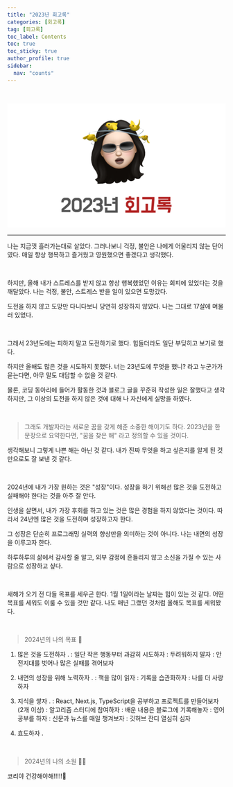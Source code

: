 ```yaml
---
title: "2023년 회고록"
categories: [회고록]
tag: [회고록]
toc_label: Contents
toc: true
toc_sticky: true
author_profile: true
sidebar:
  nav: "counts"
---
```


<br>

![2023년 회고록](../../assets/images/2024/2023%EB%85%84_%ED%9A%8C%EA%B3%A0%EB%A1%9D.png)

---

나는 지금껏 흘러가는대로 살았다.
그러나보니 걱정, 불안은 나에게 어울리지 않는 단어였다.
매일 항상 행복하고 즐거웠고 영원했으면 좋겠다고 생각했다.

<br>

하지만, 올해 내가 스트레스를 받지 않고 항상 행복했었던 이유는 회피에 있었다는 것을 깨달았다.
나는 걱정, 불안, 스트레스 받을 일이 있으면 도망갔다.

도전을 하지 않고 도망만 다니다보니 당연히 성장하지 않았다.
나는 그대로 17살에 머물러 있었다.

<br>

그래서 23년도에는 피하지 말고 도전하기로 했다.
힘들더라도 일단 부딪히고 보기로 했다.

하지만 올해도 많은 것을 시도하지 못했다.
너는 23년도에 무엇을 했니? 라고 누군가가 묻는다면, 아무 말도 대답할 수 없을 것 같다.

물론, 코딩 동아리에 들어가 활동한 것과 블로그 글을 꾸준히 작성한 일은 잘했다고 생각하지만,
그 이상의 도전을 하지 않은 것에 대해 나 자신에게 실망을 하였다.

<br>

> 그래도 개발자라는 새로운 꿈을 갖게 해준 소중한 해이기도 하다.
> 2023년을 한 문장으로 요약한다면, "꿈을 찾은 해" 라고 정의할 수 있을 것이다.

생각해보니 그렇게 나쁜 해는 아닌 것 같다.
내가 진짜 무엇을 하고 싶은지를 알게 된 것만으로도 잘 보낸 것 같다.

<br>

2024년에 내가 가장 원하는 것은 "성장"이다.
성장을 하기 위해선 많은 것을 도전하고 실패해야 한다는 것을 아주 잘 안다.

인생을 살면서, 내가 가장 후회를 하고 있는 것은 많은 경험을 하지 않았다는 것이다.
따라서 24년엔 많은 것을 도전하며 성장하고자 한다.

그 성장은 단순히 프로그래밍 실력의 향상만을 의미하는 것이 아니다.
나는 내면의 성장을 이루고자 한다.

하루하루의 삶에서 감사할 줄 알고, 외부 감정에 흔들리지 않고 소신을 가질 수 있는 사람으로 성장하고 싶다.

<br>

새해가 오기 전 다들 목표를 세우곤 한다.
1월 1일이라는 날짜는 힘이 있는 것 같다. 어떤 목표를 세워도 이룰 수 있을 것만 같다.
나도 매년 그랬던 것처럼 올해도 목표를 세워봤다.

<br>

> 2024년의 나의 목표 💬

1. 많은 것을 도전하자 .
   : 일단 작은 행동부터 과감히 시도하자
   : 두려워하지 말자
   : 안전지대를 벗어나 많은 실패를 겪어보자

2. 내면의 성장을 위해 노력하자 .
   : 책을 많이 읽자
   : 기록을 습관화하자
   : 나를 더 사랑하자

3. 지식을 쌓자 .
   : React, Next.js, TypeScript을 공부하고 프로젝트를 만들어보자 (2개 이상)
   : 알고리즘 스터디에 참여하자
   : 배운 내용은 블로그에 기록해놓자
   : 영어 공부를 하자
   : 신문과 뉴스를 매일 챙겨보자
   : 깃허브 잔디 열심히 심자

4. 효도하자 .

<br>

> 2024년의 나의 소원 🙏🏻

코리야 건강해야해!!!!!💖
